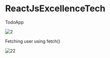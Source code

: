 # ReactJsExcellenceTech
TodoApp


![2](https://user-images.githubusercontent.com/74129269/121647466-10d12c80-cab4-11eb-9055-d65941e8fbe6.jpg)


Fetching user using fetch()

![22](https://user-images.githubusercontent.com/74129269/121647550-26465680-cab4-11eb-8699-71b9d54fc57c.jpg)
